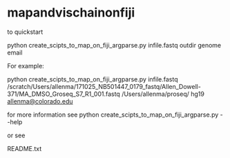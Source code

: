 # mapandvischainonfiji

to quickstart

python create_scipts_to_map_on_fiji_argparse.py infile.fastq outdir genome email

For example:

python create_scipts_to_map_on_fiji_argparse.py infile.fastq /scratch/Users/allenma/171025_NB501447_0179_fastq/Allen_Dowell-371/MA_DMSO_Groseq_S7_R1_001.fastq /Users/allenma/proseq/ hg19 allenma@colorado.edu

for more information see
python create_scipts_to_map_on_fiji_argparse.py --help

or see

README.txt   
